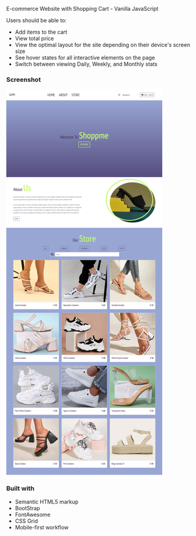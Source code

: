 E-commerce Website with Shopping Cart - Vanilla JavaScript

Users should be able to:
- Add items to the cart
- View total price 
- View the optimal layout for the site depending on their device's screen size
- See hover states for all interactive elements on the page
- Switch between viewing Daily, Weekly, and Monthly stats

### Screenshot

![](./img/preview.png)


### Built with

- Semantic HTML5 markup
- BootStrap
- FontAwesome
- CSS Grid
- Mobile-first workflow
